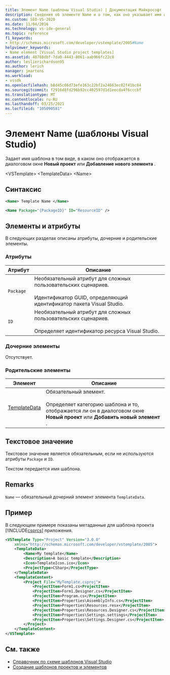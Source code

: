 ```yaml
---
title: Элемент Name (шаблоны Visual Studio) | Документация Майкрософт
description: Сведения об элементе Name и о том, как оно указывает имя шаблона в том виде, в каком оно отображается в диалоговом окне Новый проект или Добавление нового элемента.
ms.custom: SEO-VS-2020
ms.date: 11/04/2016
ms.technology: vs-ide-general
ms.topic: reference
f1_keywords:
- http://schemas.microsoft.com/developer/vstemplate/2005#Name
helpviewer_keywords:
- Name element [Visual Studio project templates]
ms.assetid: 48788dbf-7da0-4443-8061-aab966fc22c8
author: leslierichardson95
ms.author: lerich
manager: jmartens
ms.workload:
- vssdk
ms.openlocfilehash: b8d45c66d73efe163c22bf2a24663ec02f41bc84
ms.sourcegitcommit: f2916d8fd296b92cc402597d1d1eecda4f6cccbf
ms.translationtype: MT
ms.contentlocale: ru-RU
ms.lasthandoff: 03/25/2021
ms.locfileid: "105090581"
---
```

# <a name="name-element-visual-studio-templates"></a>Элемент Name (шаблоны Visual Studio)
Задает имя шаблона в том виде, в каком оно отображается в диалоговом окне **Новый проект** или **Добавление нового элемента** .

 \<VSTemplate> \<TemplateData>
 \<Name>

## <a name="syntax"></a>Синтаксис

```xml
<Name> Template Name </Name>
```

```xml
<Name Package="{PackageID}" ID="ResourceID" />
```

## <a name="attributes-and-elements"></a>Элементы и атрибуты
 В следующих разделах описаны атрибуты, дочерние и родительские элементы.

### <a name="attributes"></a>Атрибуты

|Атрибут|Описание|
|---------------|-----------------|
|`Package`|Необязательный атрибут для сложных пользовательских сценариев.<br /><br /> Идентификатор GUID, определяющий идентификатор пакета Visual Studio.|
|`ID`|Необязательный атрибут для сложных пользовательских сценариев.<br /><br /> Определяет идентификатор ресурса Visual Studio.|

### <a name="child-elements"></a>Дочерние элементы
 Отсутствует.

### <a name="parent-elements"></a>Родительские элементы

|Элемент|Описание|
|-------------|-----------------|
|[TemplateData](../extensibility/templatedata-element-visual-studio-templates.md)|Обязательный элемент.<br /><br /> Определяет категорию шаблона и то, отображается ли он в диалоговом окне **Новый проект** или **Добавить новый элемент** .|

## <a name="text-value"></a>Текстовое значение
 Текстовое значение является обязательным, если не используются атрибуты `Package` и `ID`.

 Текстом передается имя шаблона.

## <a name="remarks"></a>Remarks
 `Name` — обязательный дочерний элемент элемента `TemplateData`.

## <a name="example"></a>Пример
 В следующем примере показаны метаданные для шаблона проекта [!INCLUDE[csprcs](../data-tools/includes/csprcs_md.md)] приложения.

```xml
<VSTemplate Type="Project" Version="3.0.0"
    xmlns="http://schemas.microsoft.com/developer/vstemplate/2005">
    <TemplateData>
        <Name>My template</Name>
        <Description>A basic template</Description>
        <Icon>TemplateIcon.ico</Icon>
        <ProjectType>CSharp</ProjectType>
    </TemplateData>
    <TemplateContent>
        <Project File="MyTemplate.csproj">
            <ProjectItem>Form1.cs<ProjectItem>
            <ProjectItem>Form1.Designer.cs</ProjectItem>
            <ProjectItem>Program.cs</ProjectItem>
            <ProjectItem>Properties\AssemblyInfo.cs</ProjectItem>
            <ProjectItem>Properties\Resources.resx</ProjectItem>
            <ProjectItem>Properties\Resources.Designer.cs</ProjectItem>
            <ProjectItem>Properties\Settings.settings</ProjectItem>
            <ProjectItem>Properties\Settings.Designer.cs</ProjectItem>
        </Project>
    </TemplateContent>
</VSTemplate>
```

## <a name="see-also"></a>См. также
- [Справочник по схеме шаблонов Visual Studio](../extensibility/visual-studio-template-schema-reference.md)
- [Создание шаблонов проектов и элементов](../ide/creating-project-and-item-templates.md)
